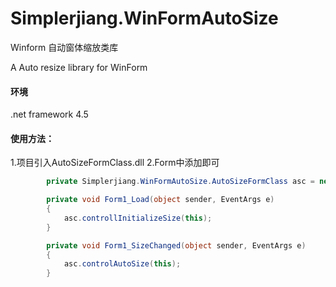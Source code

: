 # Simplerjiang.WinFormAutoSize

Winform 自动窗体缩放类库

A Auto resize library for WinForm

#### 环境
.net framework 4.5

#### 使用方法：

1.项目引入AutoSizeFormClass.dll
2.Form中添加即可

```C#
        private Simplerjiang.WinFormAutoSize.AutoSizeFormClass asc = new Simplerjiang.WinFormAutoSize.AutoSizeFormClass();

        private void Form1_Load(object sender, EventArgs e)
        {
            asc.controllInitializeSize(this);
        }

        private void Form1_SizeChanged(object sender, EventArgs e)
        {
            asc.controlAutoSize(this);
        }
```
